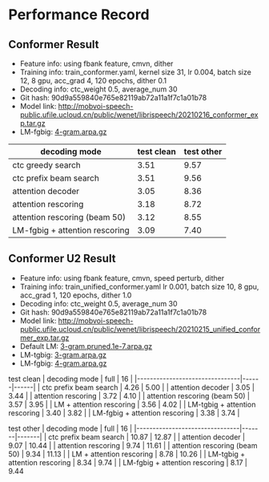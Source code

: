 # Performance Record

## Conformer Result

* Feature info: using fbank feature, cmvn, dither
* Training info: train_conformer.yaml, kernel size 31, lr 0.004, batch size 12, 8 gpu, acc_grad 4, 120 epochs, dither 0.1
* Decoding info: ctc_weight 0.5, average_num 30
* Git hash: 90d9a559840e765e82119ab72a11a1f7c1a01b78
* Model link: http://mobvoi-speech-public.ufile.ucloud.cn/public/wenet/librispeech/20210216_conformer_exp.tar.gz
* LM-fgbig: [4-gram.arpa.gz](http://www.openslr.org/resources/11/4-gram.arpa.gz)

| decoding mode                  | test clean | test other |
|--------------------------------|------------|------------|
| ctc greedy search              | 3.51       | 9.57       |
| ctc prefix beam search         | 3.51       | 9.56       |
| attention decoder              | 3.05       | 8.36       |
| attention rescoring            | 3.18       | 8.72       |
| attention rescoring (beam 50)  | 3.12       | 8.55       |
| LM-fgbig + attention rescoring | 3.09       | 7.40       |

## Conformer U2 Result

* Feature info: using fbank feature, cmvn, speed perturb, dither
* Training info: train_unified_conformer.yaml lr 0.001, batch size 10, 8 gpu, acc_grad 1, 120 epochs, dither 1.0
* Decoding info: ctc_weight 0.5, average_num 30
* Git hash: 90d9a559840e765e82119ab72a11a1f7c1a01b78
* Model link: http://mobvoi-speech-public.ufile.ucloud.cn/public/wenet/librispeech/20210215_unified_conformer_exp.tar.gz
* Default LM: [3-gram.pruned.1e-7.arpa.gz](http://www.openslr.org/resources/11/3-gram.pruned.1e-7.arpa.gz)
* LM-tgbig: [3-gram.arpa.gz](http://www.openslr.org/resources/11/3-gram.arpa.gz)
* LM-fgbig: [4-gram.arpa.gz](http://www.openslr.org/resources/11/4-gram.arpa.gz)

test clean
| decoding mode                  | full | 16   |
|--------------------------------|------|------|
| ctc prefix beam search         | 4.26 | 5.00 |
| attention decoder              | 3.05 | 3.44 |
| attention rescoring            | 3.72 | 4.10 |
| attention rescoring (beam 50)  | 3.57 | 3.95 |
| LM + attention rescoring       | 3.56 | 4.02 |
| LM-tgbig + attention rescoring | 3.40 | 3.82 |
| LM-fgbig + attention rescoring | 3.38 | 3.74 |

test other
| decoding mode                  | full  | 16    |
|--------------------------------|-------|-------|
| ctc prefix beam search         | 10.87 | 12.87 |
| attention decoder              | 9.07  | 10.44 |
| attention rescoring            | 9.74  | 11.61 |
| attention rescoring (beam 50)  | 9.34  | 11.13 |
| LM + attention rescoring       | 8.78  | 10.26 |
| LM-tgbig + attention rescoring | 8.34  | 9.74  |
| LM-fgbig + attention rescoring | 8.17  | 9.44  